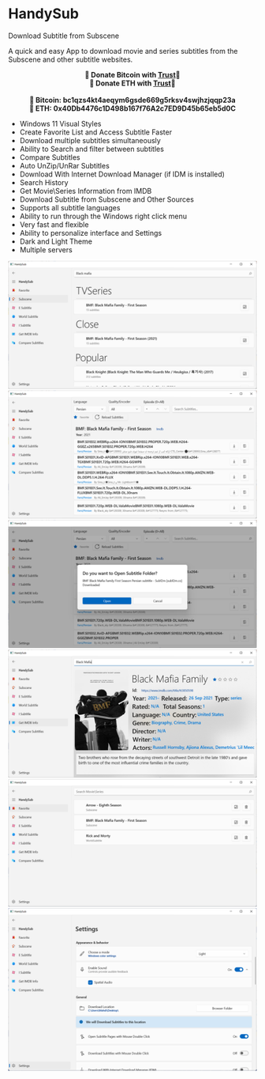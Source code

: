 # HandySub
 Download Subtitle from Subscene

A quick and easy App to download movie and series subtitles from the Subscene and other subtitle websites.

<p align="center">
	<b>🙌 Donate Bitcoin with <a href="https://link.trustwallet.com/send?coin=0&address=bc1qzs4kt4aeqym6gsde669g5rksv4swjhzjqqp23a">Trust</a>🙌</b><br>
	<b>🙌 Donate ETH with <a href="https://link.trustwallet.com/send?coin=60&address=0x40Db4476c1D498b167f76A2c7ED9D45b65eb5d0C">Trust</a>🙌</b><br><br>
	<b>🙌 Bitcoin: bc1qzs4kt4aeqym6gsde669g5rksv4swjhzjqqp23a<br></b>
	<b>🙌 ETH: 0x40Db4476c1D498b167f76A2c7ED9D45b65eb5d0C</b>
</p>

- Windows 11 Visual Styles
- Create Favorite List and Access Subtitle Faster
- Download multiple subtitles simultaneously
- Ability to Search and filter between subtitles
- Compare Subtitles
- Auto UnZip/UnRar Subtitles
- Download With Internet Download Manager (if IDM is installed)
- Search History
- Get Movie\Series Information from IMDB
- Download Subtitle from Subscene and Other Sources
- Supports all subtitle languages
- Ability to run through the Windows right click menu
- Very fast and flexible
- Ability to personalize interface and Settings
- Dark and Light Theme
- Multiple servers


![HandySub](https://raw.githubusercontent.com/ghost1372/Resources/main/HandySub/1.png)
![HandySub](https://raw.githubusercontent.com/ghost1372/Resources/main/HandySub/2.png)
![HandySub](https://raw.githubusercontent.com/ghost1372/Resources/main/HandySub/3.png)
![HandySub](https://raw.githubusercontent.com/ghost1372/Resources/main/HandySub/4.png)
![HandySub](https://raw.githubusercontent.com/ghost1372/Resources/main/HandySub/5.png)
![HandySub](https://raw.githubusercontent.com/ghost1372/Resources/main/HandySub/6.png)
